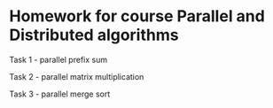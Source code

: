 # Homework for course Parallel and Distributed algorithms

Task 1 - parallel prefix sum

Task 2 - parallel matrix multiplication

Task 3 - parallel merge sort
